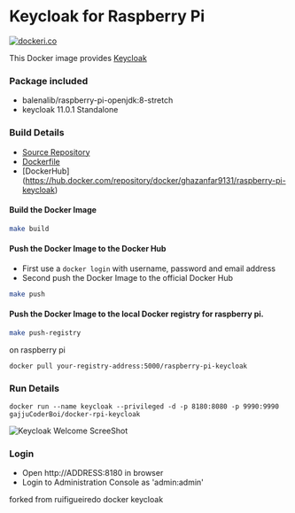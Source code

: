 # Keycloak for Raspberry Pi

[![dockeri.co](https://dockeri.co/image/ghazanfar9131/raspberry-pi-keycloak)](https://hub.docker.com/repository/docker/ghazanfar9131/raspberry-pi-keycloak)

This Docker image provides [Keycloak](http://keycloak.jboss.org/)

### Package included

- balenalib/raspberry-pi-openjdk:8-stretch
- keycloak 11.0.1 Standalone

### Build Details
- [Source Repository](https://github.com/gajjuCoderBoi/docker-rpi-keycloak)
- [Dockerfile](https://github.com/gajjuCoderBoi/docker-rpi-keycloak/blob/master/Dockerfile)
- [DockerHub] (https://hub.docker.com/repository/docker/ghazanfar9131/raspberry-pi-keycloak)


#### Build the Docker Image
```bash
make build
```

#### Push the Docker Image to the Docker Hub
* First use a `docker login` with username, password and email address
* Second push the Docker Image to the official Docker Hub

```bash
make push
```

#### Push the Docker Image to the local Docker registry for raspberry pi. 

```bash
make push-registry
```
on raspberry pi
```
docker pull your-registry-address:5000/raspberry-pi-keycloak
```

### Run Details
```
docker run --name keycloak --privileged -d -p 8180:8080 -p 9990:9990 gajjuCoderBoi/docker-rpi-keycloak
```

![Keycloak Welcome ScreeShot](https://raw.githubusercontent.com/gajjuCoderBoi/docker-rpi-keycloak/master/imagens/keycloak_welcomepage.png)

### Login

- Open http://ADDRESS:8180 in browser
- Login to Administration Console as 'admin:admin'

forked from ruifigueiredo docker keycloak
